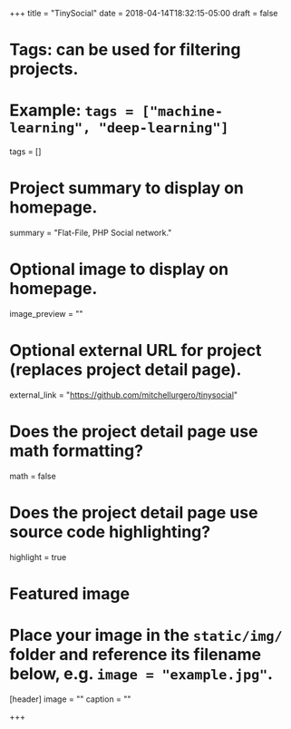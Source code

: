 +++
title = "TinySocial"
date = 2018-04-14T18:32:15-05:00
draft = false

# Tags: can be used for filtering projects.
# Example: `tags = ["machine-learning", "deep-learning"]`
tags = []

# Project summary to display on homepage.
summary = "Flat-File, PHP Social network."

# Optional image to display on homepage.
image_preview = ""

# Optional external URL for project (replaces project detail page).
external_link = "https://github.com/mitchellurgero/tinysocial"

# Does the project detail page use math formatting?
math = false

# Does the project detail page use source code highlighting?
highlight = true

# Featured image
# Place your image in the `static/img/` folder and reference its filename below, e.g. `image = "example.jpg"`.
[header]
image = ""
caption = ""

+++
